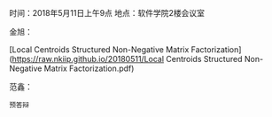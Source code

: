 时间：2018年5月11日上午9点 地点：软件学院2楼会议室 

金旭：

[Local Centroids Structured Non-Negative Matrix Factorization](https://raw.nkiip.github.io/20180511/Local Centroids Structured Non-Negative Matrix Factorization.pdf)


范鑫：

    预答辩